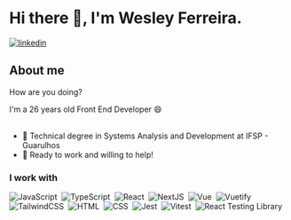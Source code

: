 <h1 align="left">Hi there 👋, I'm Wesley Ferreira.</h1>

<a href="https://linkedin.com/in/wesferoli" target="_blank">
  <img align="center" src="https://img.shields.io/badge/-wesferoli-05122A?style=flat&logo=linkedin&color=blue" alt="linkedin"/>
</a>


## About me
How are you doing?

I'm a 26 years old Front End Developer :smile:
<br></br>
- 🏫 Technical degree in Systems Analysis and Development at IFSP - Guarulhos
- 🔨 Ready to work and willing to help!

### I work with
![JavaScript](https://img.shields.io/badge/-JavaScript-05122A?style=flat&logo=javascript&color=gray)&nbsp;
![TypeScript](https://img.shields.io/badge/-TypeScript-05122A?style=flat&logo=typescript&color=black)&nbsp;
![React](https://img.shields.io/badge/-React-05122A?style=flat&logo=react&color=gray)&nbsp;
![NextJS](https://img.shields.io/badge/-NextJS-05122A?style=flat&logo=next.js&color=black)&nbsp;
![Vue](https://img.shields.io/badge/-Vue-05122A?style=flat&logo=vue.js&color=gray)&nbsp;
![Vuetify](https://img.shields.io/badge/-Vuetify-05122A?style=flat&logo=vuetify&color=black)&nbsp;
![TailwindCSS](https://img.shields.io/badge/-TailwindCSS-05122A?style=flat&logo=tailwindcss&color=gray)&nbsp;
![HTML](https://img.shields.io/badge/-HTML-05122A?style=flat&logo=HTML5&color=black)&nbsp;
![CSS](https://img.shields.io/badge/-CSS-05122A?style=flat&logo=CSS3&color=gray)&nbsp;
![Jest](https://img.shields.io/badge/-Jest-05122A?style=flat&logo=jest&color=black)&nbsp;
![Vitest](https://img.shields.io/badge/-Vitest-05122A?style=flat&logo=vitest&color=gray)&nbsp;
![React Testing Library](https://img.shields.io/badge/-React%20Testing%20Library-05122A?style=flat&logo=testing-library&color=black)&nbsp;

<!--
### Hi there 👋


**wesferoli/wesferoli** is a ✨ _special_ ✨ repository because its `README.md` (this file) appears on your GitHub profile.

Here are some ideas to get you started:

- 🔭 I’m currently working on ...
- 🌱 I’m currently learning ...
- 👯 I’m looking to collaborate on ...
- 🤔 I’m looking for help with ...
- 💬 Ask me about ...
- 📫 How to reach me: ...
- 😄 Pronouns: ...
- ⚡ Fun fact: ...
-->
